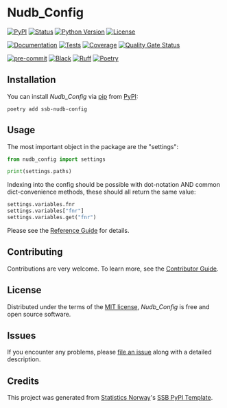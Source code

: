 # Nudb_Config

[![PyPI](https://img.shields.io/pypi/v/ssb-nudb-config.svg)][pypi status]
[![Status](https://img.shields.io/pypi/status/ssb-nudb-config.svg)][pypi status]
[![Python Version](https://img.shields.io/pypi/pyversions/ssb-nudb-config)][pypi status]
[![License](https://img.shields.io/pypi/l/ssb-nudb-config)][license]

[![Documentation](https://github.com/statisticsnorway/ssb-nudb-config/actions/workflows/docs.yml/badge.svg)][documentation]
[![Tests](https://github.com/statisticsnorway/ssb-nudb-config/actions/workflows/tests.yml/badge.svg)][tests]
[![Coverage](https://sonarcloud.io/api/project_badges/measure?project=statisticsnorway_ssb-nudb-config&metric=coverage)][sonarcov]
[![Quality Gate Status](https://sonarcloud.io/api/project_badges/measure?project=statisticsnorway_ssb-nudb-config&metric=alert_status)][sonarquality]

[![pre-commit](https://img.shields.io/badge/pre--commit-enabled-brightgreen?logo=pre-commit&logoColor=white)][pre-commit]
[![Black](https://img.shields.io/badge/code%20style-black-000000.svg)][black]
[![Ruff](https://img.shields.io/endpoint?url=https://raw.githubusercontent.com/astral-sh/ruff/main/assets/badge/v2.json)](https://github.com/astral-sh/ruff)
[![Poetry](https://img.shields.io/endpoint?url=https://python-poetry.org/badge/v0.json)][poetry]

[pypi status]: https://pypi.org/project/ssb-nudb-config/
[documentation]: https://statisticsnorway.github.io/ssb-nudb-config
[tests]: https://github.com/statisticsnorway/ssb-nudb-config/actions?workflow=Tests
[sonarcov]: https://sonarcloud.io/summary/overall?id=statisticsnorway_ssb-nudb-config
[sonarquality]: https://sonarcloud.io/summary/overall?id=statisticsnorway_ssb-nudb-config
[pre-commit]: https://github.com/pre-commit/pre-commit
[black]: https://github.com/psf/black
[poetry]: https://python-poetry.org/


## Installation
You can install _Nudb_Config_ via [pip] from [PyPI]:

```console
poetry add ssb-nudb-config
```


## Usage
The most important object in the package are the "settings":
```python
from nudb_config import settings

print(settings.paths)
```

Indexing into the config should be possible with dot-notation AND common dict-convenience methods, these should all return the same value:
```python
settings.variables.fnr
settings.variables["fnr"]
settings.variables.get("fnr")
```


Please see the [Reference Guide] for details.

## Contributing

Contributions are very welcome.
To learn more, see the [Contributor Guide].

## License

Distributed under the terms of the [MIT license][license],
_Nudb_Config_ is free and open source software.

## Issues

If you encounter any problems,
please [file an issue] along with a detailed description.

## Credits

This project was generated from [Statistics Norway]'s [SSB PyPI Template].

[statistics norway]: https://www.ssb.no/en
[pypi]: https://pypi.org/
[ssb pypi template]: https://github.com/statisticsnorway/ssb-pypitemplate
[file an issue]: https://github.com/statisticsnorway/ssb-nudb-config/issues
[pip]: https://pip.pypa.io/

<!-- github-only -->

[license]: https://github.com/statisticsnorway/ssb-nudb-config/blob/main/LICENSE
[contributor guide]: https://github.com/statisticsnorway/ssb-nudb-config/blob/main/CONTRIBUTING.md
[reference guide]: https://statisticsnorway.github.io/ssb-nudb-config/reference.html
